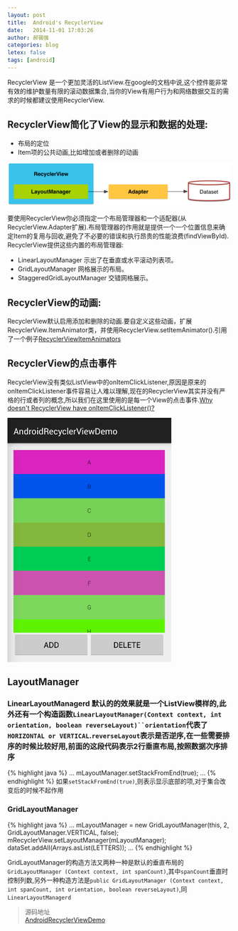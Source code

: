 ```yaml
---
layout: post
title:  Android's RecyclerView
date:   2014-11-01 17:03:26
author: 郝锡强
categories: blog
letex: false
tags: [android]
---
```

RecyclerView 是一个更加灵活的ListView.在google的文档中说,这个控件能非常有效的维护数量有限的滚动数据集合,当你的View有用户行为和网络数据交互的需求的时候都建议使用RecyclerView.
## RecyclerView简化了View的显示和数据的处理:

* 布局的定位
* Item项的公共动画,比如增加或者删除的动画

![RecyclerView01](../img/RecyclerView01.png)
<!-- more -->
要使用RecyclerView你必须指定一个布局管理器和一个适配器(从RecyclerView.Adapter扩展).布局管理器的作用就是提供一个一个位置信息来确定Item的复用与回收,避免了不必要的错误和执行昂贵的性能浪费(findViewById).
RecyclerView提供这些内置的布局管理器:

* LinearLayoutManager 示出了在垂直或水平滚动列表项。
* GridLayoutManager 网格展示的布局。
* StaggeredGridLayoutManager 交错网格展示。

## RecyclerView的动画:
RecyclerView默认启用添加和删除的动画.要自定义这些动画，扩展RecyclerView.ItemAnimator类，并使用RecyclerView.setItemAnimator().引用了一个例子[RecyclerViewItemAnimators](https://github.com/gabrielemariotti/RecyclerViewItemAnimators)

## RecyclerView的点击事件
RecyclerView没有类似ListView中的onItemClickListener,原因是原来的onItemClickListener事件容易让人难以理解,现在的RecyclerView其实并没有严格的行或者列的概念,所以我们在这里使用的是每一个View的点击事件.[Why doesn't RecyclerView have onItemClickListener()?](http://stackoverflow.com/questions/24885223/why-doesnt-recyclerview-have-onitemclicklistener)

![RecyclerView02](../img/RecyclerView02.png)

## LayoutManager

### LinearLayoutManagerd 默认的的效果就是一个ListView模样的,此外还有一个构造函数`LinearLayoutManager(Context context, int orientation, boolean reverseLayout)``orientation`代表了`HORIZONTAL or VERTICAL`.`reverseLayout`表示是否逆序,在一些需要排序的时候比较好用,前面的这段代码表示2行垂直布局,按照数据次序排序
{% highlight java %}
...
mLayoutManager.setStackFromEnd(true);
...
{% endhighlight %}
如果`setStackFromEnd(true)`,则表示显示底部的项,对于集合改变后的时候不起作用
### GridLayoutManager
{% highlight java %}
...
mLayoutManager = new GridLayoutManager(this, 2, GridLayoutManager.VERTICAL, false);
mRecyclerView.setLayoutManager(mLayoutManager);
dataSet.addAll(Arrays.asList(LETTERS));
...
{% endhighlight %}

GridLayoutManager的构造方法又两种一种是默认的垂直布局的`GridLayoutManager (Context context, int spanCount)`,其中`spanCount`垂直时控制列数,另外一种构造方法是`public GridLayoutManager (Context context, int spanCount, int orientation, boolean reverseLayout)`,同`LinearLayoutManagerd`

>源码地址<br />
[AndroidRecyclerViewDemo](https://github.com/Haoxiqiang/AndroidRecyclerViewDemo)
